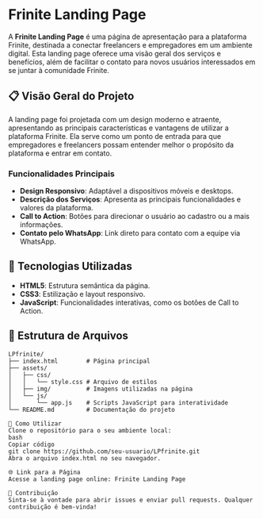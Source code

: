 # Frinite Landing Page

A **Frinite Landing Page** é uma página de apresentação para a plataforma Frinite, destinada a conectar freelancers e empregadores em um ambiente digital. Esta landing page oferece uma visão geral dos serviços e benefícios, além de facilitar o contato para novos usuários interessados em se juntar à comunidade Frinite.

## 📋 Visão Geral do Projeto

A landing page foi projetada com um design moderno e atraente, apresentando as principais características e vantagens de utilizar a plataforma Frinite. Ela serve como um ponto de entrada para que empregadores e freelancers possam entender melhor o propósito da plataforma e entrar em contato.

### Funcionalidades Principais

- **Design Responsivo**: Adaptável a dispositivos móveis e desktops.
- **Descrição dos Serviços**: Apresenta as principais funcionalidades e valores da plataforma.
- **Call to Action**: Botões para direcionar o usuário ao cadastro ou a mais informações.
- **Contato pelo WhatsApp**: Link direto para contato com a equipe via WhatsApp.

## 🚀 Tecnologias Utilizadas

- **HTML5**: Estrutura semântica da página.
- **CSS3**: Estilização e layout responsivo.
- **JavaScript**: Funcionalidades interativas, como os botões de Call to Action.
  
## 📂 Estrutura de Arquivos

```plaintext
LPfrinite/
├── index.html        # Página principal
├── assets/
│   ├── css/
│   │   └── style.css # Arquivo de estilos
│   ├── img/          # Imagens utilizadas na página
│   └── js/
│       └── app.js    # Scripts JavaScript para interatividade
└── README.md         # Documentação do projeto

📄 Como Utilizar
Clone o repositório para o seu ambiente local:
bash
Copiar código
git clone https://github.com/seu-usuario/LPfrinite.git
Abra o arquivo index.html no seu navegador.

🌐 Link para a Página
Acesse a landing page online: Frinite Landing Page

🤝 Contribuição
Sinta-se à vontade para abrir issues e enviar pull requests. Qualquer contribuição é bem-vinda!
